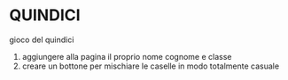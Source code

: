 # QUINDICI
gioco del quindici

1. aggiungere alla pagina il proprio nome cognome e classe
2. creare un bottone per mischiare le caselle in modo totalmente casuale
